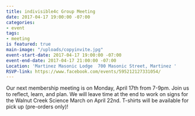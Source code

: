```yaml
---
title: indivisible4c Group Meeting
date: 2017-04-17 19:00:00 -07:00
categories:
- event
tags:
- meeting
is featured: true
main-image: "/uploads/copyinvite.jpg"
event-start-date: 2017-04-17 19:00:00 -07:00
event-end-date: 2017-04-17 21:00:00 -07:00
Location: 'Martinez Masonic Lodge  700 Masonic Street, Martinez '
RSVP-link: https://www.facebook.com/events/595212127331054/
---
```


Our next membership meeting is on Monday, April 17th from 7-9pm. Join us to reflect, learn, and plan. We will leave time at the end to work on signs for the Walnut Creek Science March on April 22nd. T-shirts will be available for pick up (pre-orders only)!
